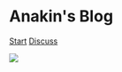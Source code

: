 # Anakin's Blog
[Start](#)
[Discuss](https://github.com/AnakinYang/AnakinYang.github.io/discussions/1)

![](https://source.unsplash.com/random/)

